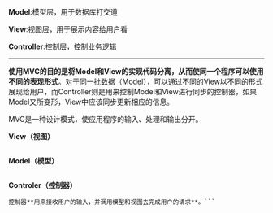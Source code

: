 **Model**:模型层，用于数据库打交道

**View**:视图层，用于展示内容给用户看

**Controller**:控制层，控制业务逻辑

---

**使用MVC的目的是将Model和View的实现代码分离，从而使同一个程序可以使用不同的表现形式**。对于同一批数据（Model），可以通过不同的View以不同的形式展现给用户，而Controller则是用来控制Model和View进行同步的控制器，如果Model又所变形，View中应该同步更新相应的信息。

MVC是一种设计模式，使应用程序的输入、处理和输出分开。

**View（视图）**

```视图是与用户交互的界面，MVC能为应用程序处理许多不同的视图。在视图中**只是输出Model提供的数据**，并接受用户的操作。也就是说，View的职责只是数据展示出来，然后让用户进行操作，至于数据从哪里获取，以什么方式获取，这些问题都不用View操心。
```

**Model（模型）**

```模型可以使用各种技术处理数据库。**Model的职责就是为View提供展示的数据**，一个模型可以为多个视图提供数据。
```

**Controler（控制器）**

```
控制器**用来接收用户的输入，并调用模型和视图去完成用户的请求**。```
